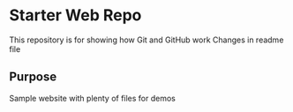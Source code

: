 # Starter Web Repo

This repository is for showing how Git and GitHub work
Changes in readme file 
## Purpose

Sample website with plenty of files for demos